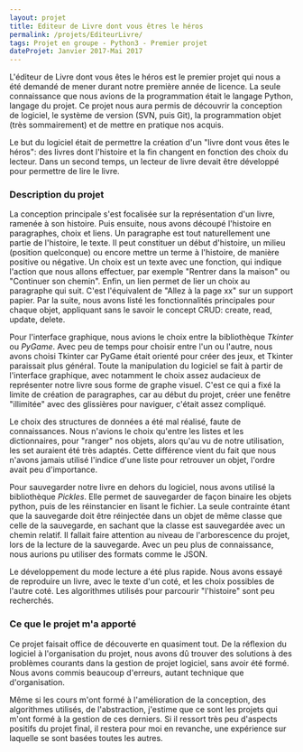 ```yaml
---
layout: projet
title: Editeur de Livre dont vous êtres le héros
permalink: /projets/EditeurLivre/
tags: Projet en groupe - Python3 - Premier projet
dateProjet: Janvier 2017-Mai 2017
---
```



L'éditeur de Livre dont vous êtes le héros est le premier projet qui nous a été demandé de mener durant notre première année de licence. La seule connaissance que nous avions de la programmation était le langage Python, langage du projet. Ce projet nous aura permis de découvrir la conception de logiciel, le système de version (SVN, puis Git), la programmation objet (très sommairement) et de mettre en pratique nos acquis. 

Le but du logiciel était de permettre la création d'un "livre dont vous êtes le héros": des livres dont l'histoire et la fin changent en fonction des choix du lecteur. Dans un second temps, un lecteur de livre devait être développé pour permettre de lire le livre.

### Description du projet

La conception principale s'est focalisée sur la représentation d'un livre, ramenée à son histoire. Puis ensuite, nous avons découpé l'histoire en paragraphes, choix et liens. Un paragraphe est tout naturellement une partie de l'histoire, le texte. Il peut constituer un début d'histoire, un milieu (position quelconque) ou encore mettre un terme à l'histoire, de manière positive ou négative. Un choix est un texte avec une fonction, qui indique l'action que nous allons effectuer, par exemple "Rentrer dans la maison" ou "Continuer son chemin". Enfin, un lien permet de lier un choix au paragraphe qui suit. C'est l'équivalent de "Allez à la page xx" sur un support papier. Par la suite, nous avons listé les fonctionnalités principales pour chaque objet, appliquant sans le savoir le concept CRUD: create, read, update, delete.

Pour l'interface graphique, nous avions le choix entre la bibliothèque *Tkinter* ou *PyGame*. Avec peu de temps pour choisir entre l'un ou l'autre, nous avons choisi Tkinter car PyGame était orienté pour créer des jeux, et Tkinter paraissait plus général. Toute la manipulation du logiciel se fait à partir de l'interface graphique, avec notamment le choix assez audacieux de représenter notre livre sous forme de graphe visuel. C'est ce qui a fixé la limite de création de paragraphes, car au début du projet, créer une fenêtre "illimitée" avec des glissières pour naviguer, c'était assez compliqué.

Le choix des structures de données a été mal réalisé, faute de connaissances. Nous n'avions le choix qu'entre les listes et les dictionnaires, pour "ranger" nos objets, alors qu'au vu de notre utilisation, les set auraient été très adaptés. Cette différence vient du fait que nous n'avons jamais utilisé l'indice d'une liste pour retrouver un objet, l'ordre avait peu d'importance. 

Pour sauvegarder notre livre en dehors du logiciel, nous avons utilisé la bibliothèque *Pickles*. Elle permet de sauvegarder de façon binaire les objets python, puis de les réinstancier en lisant le fichier. La seule contrainte étant que la sauvegarde doit être réinjectée dans un objet de même classe que celle de la sauvegarde, en sachant que la classe est sauvegardée avec un chemin relatif. Il fallait faire attention au niveau de l'arborescence du projet, lors de la lecture de la sauvegarde. Avec un peu plus de connaissance, nous aurions pu utiliser des formats comme le JSON.

Le développement du mode lecture a été plus rapide. Nous avons essayé de reproduire un livre, avec le texte d'un coté, et les choix possibles de l'autre coté. Les algorithmes utilisés pour parcourir "l'histoire" sont peu recherchés. 

### Ce que le projet m'a apporté

Ce projet faisait office de découverte en quasiment tout. De la réflexion du logiciel à l'organisation du projet, nous avons dû trouver des solutions à des problèmes courants dans la gestion de projet logiciel, sans avoir été formé. Nous avons commis beaucoup d'erreurs, autant technique que d'organisation. 

Même si les cours m'ont formé à l'amélioration de la conception, des algorithmes utilisés, de l'abstraction, j'estime que ce sont les projets qui m'ont formé à la gestion de ces derniers. Si il ressort très peu d'aspects positifs du projet final, il restera pour moi en revanche, une expérience sur laquelle se sont basées toutes les autres. 